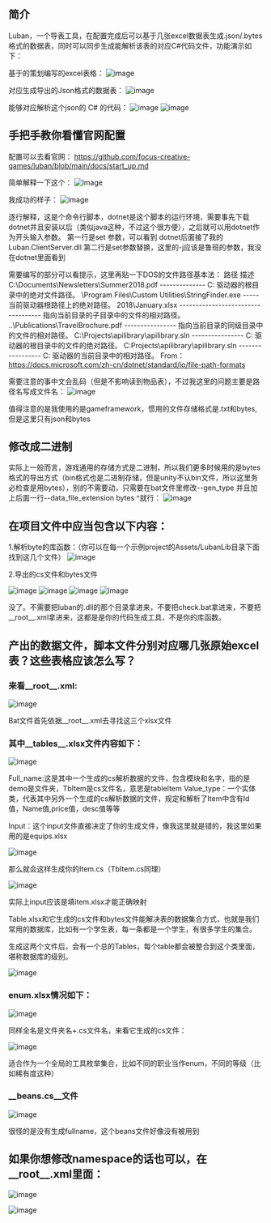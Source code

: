 ## 简介
Luban，一个导表工具，在配置完成后可以基于几张excel数据表生成.json/.bytes 格式的数据表，同时可以同步生成能解析该表的对应C#代码文件，功能演示如下：

基于的策划编写的excel表格：
![image](https://user-images.githubusercontent.com/47411365/140576832-a4513a6e-07a9-412b-9207-e85e95e908f2.png)


对应生成导出的Json格式的数据表：
![image](https://user-images.githubusercontent.com/47411365/140576836-2abe77a8-c719-4f46-8421-91ec1436e06d.png)

能够对应解析这个json的 C# 的代码：
![image](https://user-images.githubusercontent.com/47411365/140576851-af6fb9a1-da40-42b5-a0e2-d38ff76f42ed.png)
![image](https://user-images.githubusercontent.com/47411365/140576863-e911305e-e575-4f8b-a80f-adeb1a17e80d.png)

## 手把手教你看懂官网配置
配置可以去看官网：
https://github.com/focus-creative-games/luban/blob/main/docs/start_up.md

简单解释一下这个：
![image](https://user-images.githubusercontent.com/47411365/140576874-419279bc-6212-4f0f-804c-9d15aa2be7c7.png)

我成功的样子：
![image](https://user-images.githubusercontent.com/47411365/140576882-8f4b41eb-c135-4341-9c61-836ab8533e4d.png)


逐行解释，这是个命令行脚本，dotnet是这个脚本的运行环境，需要事先下载dotnet并且安装以后（类似java这种，不过这个很方便），之后就可以用dotnet作为开头输入参数。
第一行是set 参数，可以看到 dotnet后面接了我的Luban.ClientServer.dll
第二行是set参数替换，这里的-j应该是鲁班的参数，我没在dotnet里面看到

需要编写的部分可以看提示，这里再贴一下DOS的文件路径基本法：
路径	描述
C:\Documents\Newsletters\Summer2018.pdf	  -------------- C: 驱动器的根目录中的绝对文件路径。
\Program Files\Custom Utilities\StringFinder.exe  -----	当前驱动器根路径上的绝对路径。
2018\January.xlsx	  ----------------------------------- 指向当前目录的子目录中的文件的相对路径。
..\Publications\TravelBrochure.pdf	  ----------------  指向当前目录的同级目录中的文件的相对路径。
C:\Projects\apilibrary\apilibrary.sln  ----------------	C: 驱动器的根目录中的文件的绝对路径。
C:Projects\apilibrary\apilibrary.sln	----------------- C: 驱动器的当前目录中的相对路径。
From：https://docs.microsoft.com/zh-cn/dotnet/standard/io/file-path-formats


需要注意的事中文会乱码（但是不影响读到物品表），不过我这里的问题主要是路径名写成文件名：
![image](https://user-images.githubusercontent.com/47411365/140577043-73e4426f-b034-41a7-90b0-d258640d2d64.png)

值得注意的是我使用的是gameframework，惯用的文件存储格式是.txt和bytes,但是这里只有json和bytes

## 修改成二进制
实际上一般而言，游戏通用的存储方式是二进制，所以我们更多时候用的是bytes格式的导出方式（bin格式也是二进制存储，但是unity不认bin文件，所以这里务必检查是用bytes），别的不需要动，只需要在bat文件里修改--gen_type 并且加上后面一行--data_file_extension bytes ^就行：
![image](https://user-images.githubusercontent.com/47411365/140577053-b3b2f0ed-f0a2-4c19-84bc-0daaca385be1.png)


## 在项目文件中应当包含以下内容：

1.解析byte的库函数：（你可以在每一个示例project的Assets/LubanLib目录下面找到这几个文件）
![image](https://user-images.githubusercontent.com/47411365/140577067-1d2a2ab5-c174-481c-bf68-ca268b66e51c.png)

2.导出的cs文件和bytes文件

![image](https://user-images.githubusercontent.com/47411365/140577088-c379e2f8-9972-448f-9374-7b6200ba9ef2.png)
![image](https://user-images.githubusercontent.com/47411365/140577095-8a0c11c4-ba6a-4dd6-8080-45e9548e989f.png)
![image](https://user-images.githubusercontent.com/47411365/140577102-ab822108-62c6-4769-9a2a-ee9c9f1b8e3f.png)
![image](https://user-images.githubusercontent.com/47411365/140577112-1ae49a41-a084-474a-b720-fbb5c37ca97a.png)




没了。不需要把luban的.dll的那个目录拿进来，不要把check.bat拿进来，不要把__root__.xml拿进来，这都是是你的代码生成工具，不是你的库函数。

## 产出的数据文件，脚本文件分别对应哪几张原始excel表？这些表格应该怎么写？

### 来看__root__.xml:

![image](https://user-images.githubusercontent.com/47411365/140577122-a5d8f4ca-19ef-420c-b01a-99b7d29f5957.png)

Bat文件首先依据__root__.xml去寻找这三个xlsx文件

### 其中__tables__.xlsx文件内容如下：

![image](https://user-images.githubusercontent.com/47411365/140577163-f0717ead-f4d3-41f6-8470-19c73af60a69.png)


Full_name:这是其中一个生成的cs解析数据的文件，包含模块和名字，指的是demo是文件夹，TbItem是cs文件名，意思是tableItem
Value_type：一个实体类，代表其中另外一个生成的cs解析数据的文件，规定和解析了Item中含有Id值，Name值,price值，desc值等等

Input：这个input文件直接决定了你的生成文件，像我这里就是错的，我这里如果用的是equips.xlsx

![image](https://user-images.githubusercontent.com/47411365/140577174-95b3edb7-882e-42e9-b359-e4a2cceda892.png)


那么就会这样生成你的Item.cs（TbItem.cs同理）

![image](https://user-images.githubusercontent.com/47411365/140577191-03404d31-7598-4e2c-9de2-5659828382ee.png)


实际上input应该是填item.xlsx才能正确映射


Table.xlsx和它生成的cs文件和bytes文件能解决表的数据集合方式，也就是我们常用的数据库，比如有一个学生表，每一条都是一个学生，有很多学生的集合。

生成这两个文件后，会有一个总的Tables，每个table都会被整合到这个类里面，堪称数据库的级别。

![image](https://user-images.githubusercontent.com/47411365/140577215-2fcd806c-bd02-493d-8a84-26018d38a64a.png)



### __enum__.xlsx情况如下：

![image](https://user-images.githubusercontent.com/47411365/140577231-9d356b9b-f95e-42ae-848b-f868a62795ea.png)

同样全名是文件夹名+.cs文件名，来看它生成的cs文件：

![image](https://user-images.githubusercontent.com/47411365/140577258-359e9852-0d35-406d-b43a-84390fae58f0.png)


适合作为一个全局的工具枚举集合，比如不同的职业当作enum，不同的等级（比如稀有度这种）


### __beans.cs__文件

![image](https://user-images.githubusercontent.com/47411365/140577270-8798e1c2-01e4-4078-96e1-50a9aaac0b8a.png)


很怪的是没有生成fullname，这个beans文件好像没有被用到


## 如果你想修改namespace的话也可以，在__root__.xml里面：


![image](https://user-images.githubusercontent.com/47411365/140577280-462a34d1-8e69-48d4-a7cc-95bdf99140df.png)

![image](https://user-images.githubusercontent.com/47411365/140577291-5d0037a8-1c4b-43af-9af2-829e7aa34976.png)



